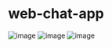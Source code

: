 # web-chat-app
![image](https://github.com/luna2001m/web-chat-app/assets/131479743/03a3e169-84a1-492a-810d-1f3bd1e48eca)
![image](https://github.com/luna2001m/web-chat-app/assets/131479743/261c2c56-51e6-477a-ae7a-f3641815f225)
![image](https://github.com/luna2001m/web-chat-app/assets/131479743/99928dd4-0cc4-4d9c-809e-a9b5db439a20)
